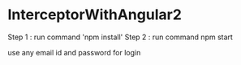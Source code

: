 # InterceptorWithAngular2

Step 1 : run command 'npm install'
Step 2 : run command npm start

use any email id and password for login
